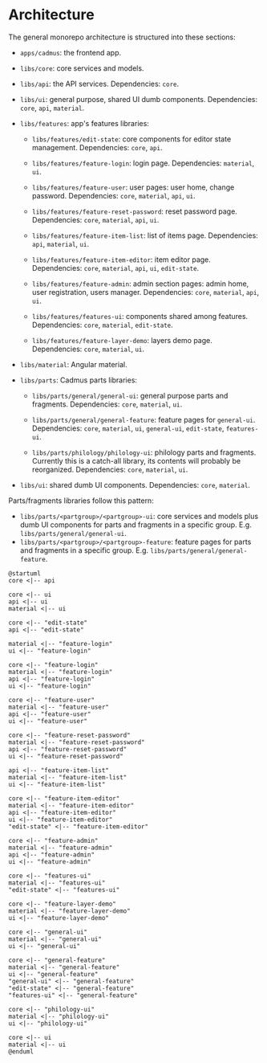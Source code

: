 # Architecture

The general monorepo architecture is structured into these sections:

- `apps/cadmus`: the frontend app.

- `libs/core`: core services and models.

- `libs/api`: the API services. Dependencies: `core`.

- `libs/ui`: general purpose, shared UI dumb components. Dependencies: `core`, `api`, `material`.

- `libs/features`: app's features libraries:
  - `libs/features/edit-state`: core components for editor state management. Dependencies: `core`, `api`.

  - `libs/features/feature-login`: login page. Dependencies: `material`, `ui`.
  
  - `libs/features/feature-user`: user pages: user home, change password. Dependencies: `core`, `material`, `api`, `ui`.
  
  - `libs/features/feature-reset-password`: reset password page. Dependencies: `core`, `material`, `api`, `ui`.
  
  - `libs/features/feature-item-list`: list of items page. Dependencies: `api`, `material`, `ui`.
  
  - `libs/features/feature-item-editor`: item editor page. Dependencies: `core`, `material`, `api`, `ui`, `edit-state`.
 
  - `libs/features/feature-admin`: admin section pages: admin home, user registration, users manager. Dependencies: `core`, `material`, `api`, `ui`.
  
  - `libs/features/features-ui`: components shared among features. Dependencies: `core`, `material`, `edit-state`.
  
  - `libs/features/feature-layer-demo`: layers demo page. Dependencies: `core`, `material`, `ui`.

- `libs/material`: Angular material.

- `libs/parts`: Cadmus parts libraries:
  
  - `libs/parts/general/general-ui`: general purpose parts and fragments. Dependencies: `core`, `material`, `ui`.
  
  - `libs/parts/general/general-feature`: feature pages for `general-ui`. Dependencies: `core`, `material`, `ui`, `general-ui`, `edit-state`, `features-ui`.
  
  - `libs/parts/philology/philology-ui`: philology parts and fragments. Currently this is a catch-all library, its contents will probably be reorganized. Dependencies: `core`, `material`, `ui`.

- `libs/ui`: shared dumb UI components. Dependencies: `core`, `material`.

Parts/fragments libraries follow this pattern:

- `libs/parts/<partgroup>/<partgroup>-ui`: core services and models plus dumb UI components for parts and fragments in a specific group. E.g. `libs/parts/general/general-ui`.
- `libs/parts/<partgroup>/<partgroup>-feature`: feature pages for parts and fragments in a specific group. E.g. `libs/parts/general/general-feature`.

```plantuml
@startuml
core <|-- api

core <|-- ui
api <|-- ui
material <|-- ui

core <|-- "edit-state"
api <|-- "edit-state"

material <|-- "feature-login"
ui <|-- "feature-login"

core <|-- "feature-login"
material <|-- "feature-login"
api <|-- "feature-login"
ui <|-- "feature-login"

core <|-- "feature-user"
material <|-- "feature-user"
api <|-- "feature-user"
ui <|-- "feature-user"

core <|-- "feature-reset-password"
material <|-- "feature-reset-password"
api <|-- "feature-reset-password"
ui <|-- "feature-reset-password"

api <|-- "feature-item-list"
material <|-- "feature-item-list"
ui <|-- "feature-item-list"

core <|-- "feature-item-editor"
material <|-- "feature-item-editor"
api <|-- "feature-item-editor"
ui <|-- "feature-item-editor"
"edit-state" <|-- "feature-item-editor"

core <|-- "feature-admin"
material <|-- "feature-admin"
api <|-- "feature-admin"
ui <|-- "feature-admin"

core <|-- "features-ui"
material <|-- "features-ui"
"edit-state" <|-- "features-ui"

core <|-- "feature-layer-demo"
material <|-- "feature-layer-demo"
ui <|-- "feature-layer-demo"

core <|-- "general-ui"
material <|-- "general-ui"
ui <|-- "general-ui"

core <|-- "general-feature"
material <|-- "general-feature"
ui <|-- "general-feature"
"general-ui" <|-- "general-feature"
"edit-state" <|-- "general-feature"
"features-ui" <|-- "general-feature"

core <|-- "philology-ui"
material <|-- "philology-ui"
ui <|-- "philology-ui"

core <|-- ui
material <|-- ui
@enduml
```
